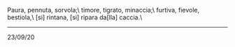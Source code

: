 Paura, pennuta, sorvola;\\
timore, tigrato, minaccia;\\
furtiva, fievole, bestiola,\\
[si] rintana, [si] ripara da[lla] caccia.\\

---
23/09/20